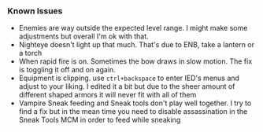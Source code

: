 ### Known Issues

- Enemies are way outside the expected level range. I might make some adjustments but overall I'm ok with that.
- Nighteye doesn't light up that much. That's due to ENB, take a lantern or a torch
- When rapid fire is on. Sometimes the bow draws in slow motion. The fix is toggling it off and on again.
- Equipment is clipping. use ``ctrl+backspace`` to enter IED's menus and adjust to your liking. I edited it a bit but due to the sheer amount of different shaped armors it will never fit with all of them
- Vampire Sneak feeding and Sneak tools don't play well together. I try to find a fix but in the mean time you need to disable assassination in the Sneak Tools MCM in order to feed while sneaking
